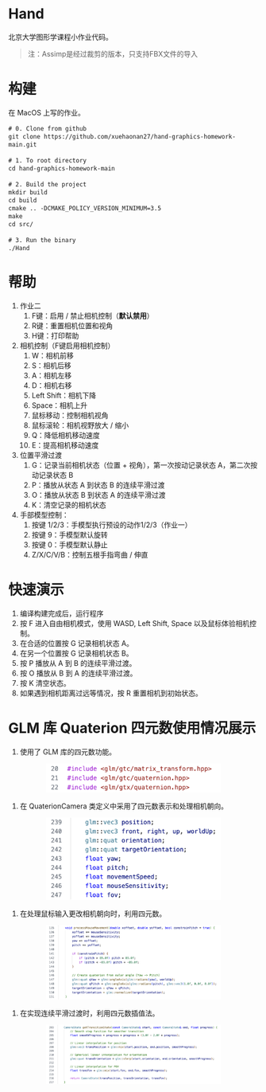 # Hand

北京大学图形学课程小作业代码。

> 注：Assimp是经过裁剪的版本，只支持FBX文件的导入

# 构建
在 MacOS 上写的作业。
```shell
# 0. Clone from github
git clone https://github.com/xuehaonan27/hand-graphics-homework-main.git

# 1. To root directory
cd hand-graphics-homework-main

# 2. Build the project
mkdir build
cd build
cmake .. -DCMAKE_POLICY_VERSION_MINIMUM=3.5
make
cd src/

# 3. Run the binary
./Hand
```

# 帮助
1. 作业二
   1. F键：启用 / 禁止相机控制（**默认禁用**）
   2. R键：重置相机位置和视角
   3. H键：打印帮助
2. 相机控制（F键启用相机控制）
   1. W：相机前移
   2. S：相机后移
   3. A：相机左移
   4. D：相机右移
   5. Left Shift：相机下降
   6. Space：相机上升
   7. 鼠标移动：控制相机视角
   8. 鼠标滚轮：相机视野放大 / 缩小
   9. Q：降低相机移动速度
   10. E：提高相机移动速度
3. 位置平滑过渡
   1. G：记录当前相机状态（位置 + 视角），第一次按动记录状态 A，第二次按动记录状态 B
   2. P：播放从状态 A 到状态 B 的连续平滑过渡
   3. O：播放从状态 B 到状态 A 的连续平滑过渡
   4. K：清空记录的相机状态
4. 手部模型控制：
   1. 按键 1/2/3：手模型执行预设的动作1/2/3（作业一）
   2. 按键 9：手模型默认旋转
   3. 按键 0：手模型默认静止
   4. Z/X/C/V/B：控制五根手指弯曲 / 伸直


# 快速演示
1. 编译构建完成后，运行程序
2. 按 F 进入自由相机模式，使用 WASD, Left Shift, Space 以及鼠标体验相机控制。
3. 在合适的位置按 G 记录相机状态 A。
4. 在另一个位置按 G 记录相机状态 B。
5. 按 P 播放从 A 到 B 的连续平滑过渡。
6. 按 O 播放从 B 到 A 的连续平滑过渡。
7. 按 K 清空状态。
8. 如果遇到相机距离过远等情况，按 R 重置相机到初始状态。

# GLM 库 Quaterion 四元数使用情况展示
1. 使用了 GLM 库的四元数功能。
<div align="center">
    <img src="./assets/quat_headers.png" alt="drawing" width="70%"/>
</div>

1. 在 QuaterionCamera 类定义中采用了四元数表示和处理相机朝向。
<div align="center">
    <img src="./assets/class_defs.png" alt="drawing" width="70%"/>
</div>

1. 在处理鼠标输入更改相机朝向时，利用四元数。
<div align="center">
    <img src="./assets/process_mouse.png" alt="drawing" width="70%"/>
</div>

1. 在实现连续平滑过渡时，利用四元数插值法。
<div align="center">
    <img src="./assets/smooth_transition.png" alt="drawing" width="70%"/>
</div>
